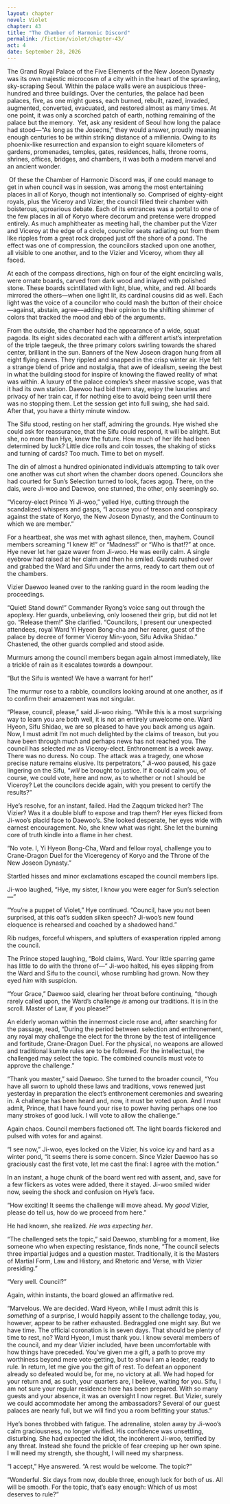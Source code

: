 ```yaml
---
layout: chapter
novel: Violet
chapter: 43
title: "The Chamber of Harmonic Discord"
permalink: /fiction/violet/chapter-43/
act: 4
date: September 28, 2026
---
```

The Grand Royal Palace of the Five Elements of the New Joseon Dynasty was its own majestic microcosm of a city with in the heart of the sprawling, sky-scraping Seoul. Within the palace walls were an auspicious three-hundred and three buildings. Over the centuries, the palace had been palaces, five, as one might guess, each burned, rebuilt, razed, invaded, augmented, converted, evacuated, and restored almost as many times. At one point, it was only a scorched patch of earth, nothing remaining of the palace but the memory.  Yet, ask any resident of Seoul how long the palace had stood—“As long as the Joseons,” they would answer, proudly meaning enough centuries to be within striking distance of a millennia. Owing to its phoenix-like resurrection and expansion to eight square kilometers of gardens, promenades, temples, gates, residences, halls, throne rooms, shrines, offices, bridges, and chambers, it was both a modern marvel and an ancient wonder.

 Of these the Chamber of Harmonic Discord was, if one could manage to get in when council was in session, was among the most entertaining places in all of Koryo, though not intentionally so. Comprised of eighty-eight royals, plus the Viceroy and Vizier, the council filled their chamber with  boisterous, uproarious debate. Each of its entrances was a portal to one of the few places in all of Koryo where decorum and pretense were dropped entirely. As much amphitheater as meeting hall, the chamber put the Vizer and Viceroy at the edge of a circle, councilor seats radiating out from them like ripples from a great rock dropped just off the shore of a pond. The effect was one of compression, the councilors stacked upon one another, all visible to one another, and to the Vizier and Viceroy, whom they all faced. 

At each of the compass directions, high on four of the eight encircling walls, were ornate boards, carved from dark wood and inlayed with polished stone. These boards scintillated with light, blue, white, and red. All boards mirrored the others—when one light lit, its cardinal cousins did as well. Each light was the voice of a councilor who could mash the button of their choice—against, abstain, agree—adding their opinion to the shifting shimmer of colors that tracked the mood and ebb of the arguments.

From the outside, the chamber had the appearance of a wide, squat pagoda. Its eight sides decorated each with a different artist’s interpretation of the triple taegeuk, the three primary colors swirling towards the shared center, brilliant in the sun. Banners of the New Joseon dragon hung from all eight flying eaves. They rippled and snapped in the crisp winter air. Hye felt a strange blend of pride and nostalgia, that awe of idealism, seeing the best in what the building stood for inspire of knowing the flawed reality of what was within. A luxury of the palace complex’s sheer massive scope, was that it had its own station. Daewoo had bid them stay, enjoy the luxuries and privacy of her train car, if for nothing else to avoid being seen until there was no stopping them. Let the session get into full swing, she had said. After that, you have a thirty minute window.

The Sifu stood, resting on her staff, admiring the grounds. Hye wished she could ask for reassurance, that the Sifu could respond, it will be alright. But she, no more than Hye, knew the future. How much of her life had been determined by luck? Little dice rolls and coin tosses, the shaking of sticks and turning of cards? Too much. Time to bet on myself. 

The din of almost a hundred opinionated individuals attempting to talk over one another was cut short when the chamber doors opened. Councilors she had courted for Sun’s Selection turned to look, faces agog. There, on the dais, were Ji-woo and Daewoo, one stunned, the other, only seemingly so.

“Viceroy-elect Prince Yi Ji-woo,” yelled Hye, cutting through the scandalized whispers and gasps, “I accuse you of treason and conspiracy against the state of Koryo, the New Joseon Dynasty, and the Continuum to which we are member.”

For a heartbeat, she was met with aghast silence, then, mayhem. Council members screaming “I knew it!” or “Madness!” or “Who is that!?” at once. Hye never let her gaze waver from Ji-woo. He was eerily calm. A single eyebrow had raised at her claim and then he smiled. Guards rushed over and grabbed the Ward and Sifu under the arms, ready to cart them out of the chambers.

Vizier Daewoo leaned over to the ranking guard in the room leading the proceedings.

“Quiet! Stand down!” Commander Ryong’s voice sang out through the apoplexy. Her guards, unbelieving, only loosened their grip, but did not let go. “Release them!” She clarified. “Councilors, I present our unexpected attendees, royal Ward Yi Hyeon Bong-cha and her rearer, guest of the palace by decree of former Viceroy Min-yoon, Sifu Advika Shidao.” Chastened, the other guards complied and stood aside.

Murmurs among the council members began again almost immediately, like a trickle of rain as it escalates towards a downpour.

“But the Sifu is wanted! We have a warrant for her!”

The murmur rose to a rabble, councilors looking around at one another, as if to confirm their amazement was not singular.

“Please, council, please,” said Ji-woo rising. “While this is a most surprising way to learn you are both well, it is not an entirely unwelcome one. Ward Hyeon, Sifu Shidao, we are so pleased to have you back among us again. Now, I must admit I’m not much delighted by the claims of treason, but you have been through much and perhaps news has not reached you. The council has selected *me* as Viceroy-elect. Enthronement is a week away. There was no duress. No coup. The attack was a tragedy, one whose precise nature remains elusive. Its perpetrators,” Ji-woo paused, his gaze lingering on the Sifu, “*will* be brought to justice. If it could calm you, of course, we could vote, here and now, as to whether or not I should be Viceroy? Let the councilors decide again, with you present to certify the results?”

Hye’s resolve, for an instant, failed. Had the Zaqqum tricked her? The Vizier? Was it a double bluff to expose and trap them? Her eyes flicked from Ji-woo’s placid face to Daewoo’s. She looked desperate, her eyes wide with earnest encouragement. No, she knew what was right. She let the burning core of truth kindle into a flame in her chest.

“No vote. I, Yi Hyeon Bong-Cha, Ward and fellow royal, challenge you to Crane-Dragon Duel for the Viceregency of Koryo and the Throne of the New Joseon Dynasty.”

Startled hisses and minor exclamations escaped the council members lips.

Ji-woo laughed, “Hye, my sister, I know you were eager for Sun’s selection—”

“You’re a puppet of Violet,” Hye continued. “Council, have you not been surprised, at this oaf’s sudden silken speech? Ji-woo’s new found eloquence is rehearsed and coached by a shadowed hand.”

Rib nudges, forceful whispers, and splutters of exasperation rippled among the council.

The Prince stoped laughing, “Bold claims, Ward. Your little sparring game has little to do with the throne of—” Ji-woo halted, his eyes slipping from the Ward and Sifu to the council, whose rumbling had grown. Now they eyed *him* with suspicion.

“Your Grace,” Daewoo said, clearing her throat before continuing, “though rarely called upon, the Ward’s challenge *is* among our traditions. It is in the scroll. Master of Law, if you please?” 

An elderly woman within the innermost circle rose and, after searching for the passage, read, “During the period between selection and enthronement, any royal may challenge the elect for the throne by the test of intelligence and fortitude, Crane-Dragon Duel. For the physical, no weapons are allowed and traditional kumite rules are to be followed. For the intellectual, the challenged may select the topic. The combined councils must vote to approve the challenge.” 

“Thank you master,” said Daewoo. She turned to the broader council, “You have all sworn to uphold these laws and traditions, vows renewed just yesterday in preparation the elect’s enthronement ceremonies and swearing in. A challenge has been heard and, now, it must be voted upon. And I must admit, Prince, that I have found your rise to power having perhaps one too many strokes of good luck. I will vote to allow the challenge.”

Again chaos. Council members factioned off. The light boards flickered and pulsed with votes for and against. 

“I see now,” Ji-woo, eyes locked on the Vizier, his voice icy and hard as a winter pond, “it seems there is some concern. Since Vizier Daewoo has so graciously cast the first vote, let me cast the final: I agree with the motion.” 

In an instant, a huge chunk of the board went red with assent, and, save for a few flickers as votes were added, there it stayed. Ji-woo smiled wider now, seeing the shock and confusion on Hye’s face. 

“How exciting! It seems the challenge will move ahead. My *good* Vizier, please do tell us, how do we proceed from here.”

He had known, she realized. *He was expecting her*.

“The challenged sets the topic,” said Daewoo, stumbling for a moment, like someone who when expecting resistance, finds none, “The council selects three impartial judges and a question master. Traditionally, it is the Masters of Martial Form, Law and History, and Rhetoric and Verse, with Vizier presiding.”

“Very well. Council?”

Again, within instants, the board glowed an affirmative red.

“Marvelous. We are decided. Ward Hyeon, while I must admit this is *something* of a surprise, I would happily assent to the challenge today, you, however, appear to be rather exhausted. Bedraggled one might say. But we have time. The official coronation is in seven days. That should be plenty of time to rest, no? Ward Hyeon, I must thank you. I know several members of the council, and my dear Vizier included, have been uncomfortable with how things have preceded. You’ve given me a gift, a path to prove my worthiness beyond mere vote-getting, but to show I am a leader, ready to rule. In return, let me give you the gift of rest. To defeat an opponent already so defeated would be, for me, no victory at all. We had hoped for your return and, as such, your quarters are, I believe, waiting for you. Sifu, I am not sure your regular residence here has been prepared. With so many guests and your absence, it was an oversight I now regret. But Vizier, surely we could accommodate her among the ambassadors? Several of our guest palaces are nearly full, but we will find you a room befitting your status.”

Hye’s bones throbbed with fatigue. The adrenaline, stolen away by Ji-woo’s calm graciousness, no longer vivified. His confidence was unsettling, disturbing. She had expected the idiot, the incoherent Ji-woo, terrified by any threat. Instead she found the prickle of fear creeping up her own spine. I will need my strength, she thought, I will need my sharpness.

“I accept,” Hye answered. “A rest would be welcome. The topic?”

“Wonderful. Six days from now, double three, enough luck for both of us. All will be smooth. For the topic, that’s easy enough: Which of us most deserves to rule?”